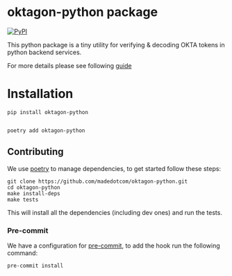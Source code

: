 # oktagon-python package

[![PyPI](https://img.shields.io/pypi/v/oktagon-python?logo=pypi&logoColor=white&style=for-the-badge)](https://pypi.org/project/oktagon-python/)

This python package is a tiny utility for verifying & decoding OKTA tokens in python backend services.

For more details please see following [guide](https://github.com/madedotcom/oktagon/docs/oktagon_integration.md)

# Installation

    pip install oktagon-python


    poetry add oktagon-python
## Contributing

We use [poetry](https://python-poetry.org/docs/) to manage dependencies, to get started follow these steps:

    git clone https://github.com/madedotcom/oktagon-python.git
    cd oktagon-python
    make install-deps
    make tests

This will install all the dependencies (including dev ones) and run the tests.

### Pre-commit

We have a configuration for [pre-commit](https://github.com/pre-commit/pre-commit), to add the hook run the following command:

    pre-commit install
